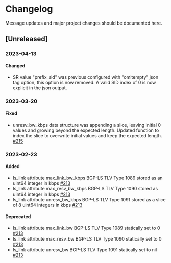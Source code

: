 # Changelog

Message updates and major project changes should be documented here.

## [Unreleased]

### 2023-04-13

#### Changed

- SR value "prefix_sid" was previous configured with "omitempty" json tag option, this option is now removed. A valid
  SID index of 0 is now explicit in the json output.

### 2023-03-20

#### Fixed

- unresv\_bw\_kbps data structure was appending a slice, leaving initial 0 values and growing beyond the expected length.
  Updated function to index the slice to overwrite initial values and keep the expected length.
  [\#215](https://github.com/sbezverk/gobmp/issues/215)

### 2023-02-23

#### Added

- ls\_link attribute max\_link\_bw\_kbps BGP-LS TLV Type 1089 stored as an uint64 integer in kbps
  [\#213](https://github.com/sbezverk/gobmp/issues/213)
- ls\_link attribute max\_resv\_bw\_kbps BGP-LS TLV Type 1090 stored as uint64 integer in kbps
  [\#213](https://github.com/sbezverk/gobmp/issues/213)
- ls\_link attribute unresv\_bw\_kbps BGP-LS TLV Type 1091 stored as a slice of 8 uint64 integers in kbps
  [\#213](https://github.com/sbezverk/gobmp/issues/213)

#### Deprecated

- ls\_link attribute max\_link\_bw BGP-LS TLV Type 1089 statically set to 0
  [\#213](https://github.com/sbezverk/gobmp/issues/213)
- ls\_link attribute max\_resv\_bw BGP-LS TLV Type 1090 statically set to 0
  [\#213](https://github.com/sbezverk/gobmp/issues/213)
- ls\_link attribute unresv\_bw BGP-LS TLV Type 1091 statically set to nil
  [\#213](https://github.com/sbezverk/gobmp/issues/213)
